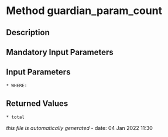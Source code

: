 # Method guardian_param_count

## Description
	

## Mandatory Input Parameters

## Input Parameters
	* WHERE:

## Returned Values
	* total


*this file is automatically generated* - date: 04 Jan 2022 11:30